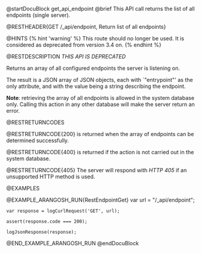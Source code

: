 
@startDocuBlock get_api_endpoint
@brief This API call returns the list of all endpoints (single server).

@RESTHEADER{GET /_api/endpoint, Return list of all endpoints}

@HINTS
{% hint 'warning' %}
This route should no longer be used.
It is considered as deprecated from version 3.4 on.
{% endhint %}

@RESTDESCRIPTION
*THIS API IS DEPRECATED*

Returns an array of all configured endpoints the server is listening on.

The result is a JSON array of JSON objects, each with `"entrypoint"' as
the only attribute, and with the value being a string describing the
endpoint.

**Note**: retrieving the array of all endpoints is allowed in the system database
only. Calling this action in any other database will make the server return
an error.

@RESTRETURNCODES

@RESTRETURNCODE{200}
is returned when the array of endpoints can be determined successfully.

@RESTRETURNCODE{400}
is returned if the action is not carried out in the system database.

@RESTRETURNCODE{405}
The server will respond with *HTTP 405* if an unsupported HTTP method is used.

@EXAMPLES

@EXAMPLE_ARANGOSH_RUN{RestEndpointGet}
    var url = "/_api/endpoint";

    var response = logCurlRequest('GET', url);

    assert(response.code === 200);

    logJsonResponse(response);
@END_EXAMPLE_ARANGOSH_RUN
@endDocuBlock

